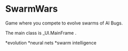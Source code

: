 SwarmWars
=========

Game where you compete to evolve swarms of AI Bugs.

The main class is _UI.MainFrame .

*evolution
*neural nets
*swarm intelligence
